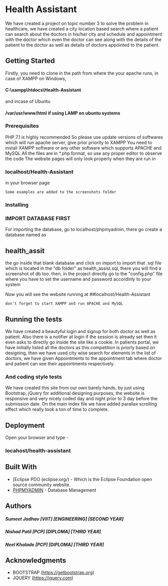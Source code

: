 # Health Assistant

We have created a project on topic number 3 to solve the problem in healthcare, we have created a city location based search where a patient can search about the doctors in his/her city and schedule and appointment with the doctor which even the doctor can see along with the details of the patient to the doctor as well as details of doctors appointed to the patient.

## Getting Started

Firstly, you need to clone in the path from where the your apache runs, in case of XAMPP on Windows,
  #### C:\xampp\htdocs\Health-Assistant
and incase of Ubuntu
  #### /var/usr/www/html if using LAMP on ubuntu systems

### Prerequisites
PHP 7.1 is highly recommended
So please use update versions of softwares which will run apache server, give prior priority to XAMPP
You need to install XAMPP software or any other software which supports APACHE and MySQL
All the files are in *.php format, so use any proper editor to observe the code
The website pages will only look properly when they are run in 
  ### localhost/Health-Assistant
in your browser page

```
Some examples are added to the screenshots folder
```

### Installing


### IMPORT DATABASE FIRST
For importing the database, go to localhost/phpmyadmin, there go create a database named as 
   ## health_assit 
   the go inside that blank database and click on import to import that .sql file which is located in the "db folder" as     health_assist.sql, there you will find a screenshot of db too.
   then, in the project directly go to the "config.php" file where you have to set the username and password accordinly to your system


Now you will see the website running at 
##localhost/Health-Assistant

```
don't forget to start XAMPP and run APACHE and MySQL
```

## Running the tests

We have created a beautyful login and signup for both doctor as well as patient.
Also there is a notifier at login if the session is already set then it even asks to directly go inside the site like a cookie.
In patients portal, we have initially listed all the doctors as this competition is priorly based on designing, then we have used city wise search for elements in the list of doctors, we have given Appointments to the appointment tab where doctor and patient can see their appointments respectively.


### And coding style tests

We have created this site from our own barely hands, by just using Bootstrap, jQuery for additional designing purposes, the website is responsive and very nicely coded day and night prior to 3 day before the submission date.
On the main index file we have added parallax scrolling effect which really took a ton of time to complete.

## Deployment

Open your browser and type -
### locahost/health-assistant

## Built With

* [Eclipse PDO (eclipse.org/) - Which is the Eclipse Foundation open source community website.
* [PHPMYADMIN](https://maven.apache.org/) - Database Management


## Authors

##### Sumeet Jadhav [VIIT] [ENGINEERING] [SECOND YEAR]
##### Nishad Patil [PCP] [DIPLOMA] [THIRD YEAR]
##### Neel Khalade [PCP] [DIPLOMA] [THIRD YEAR]

## Acknowledgments

* BOOTSTRAP (https://getbootstrap.org)
* JQUERY (https://jquery.com)
